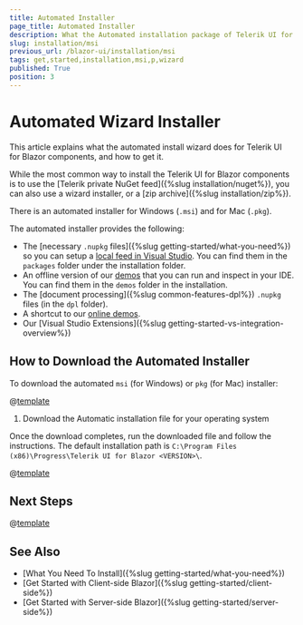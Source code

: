 ```yaml
---
title: Automated Installer
page_title: Automated Installer
description: What the Automated installation package of Telerik UI for Blazor brings.
slug: installation/msi
previous_url: /blazor-ui/installation/msi
tags: get,started,installation,msi,p,wizard
published: True
position: 3
---
```


# Automated Wizard Installer

This article explains what the automated install wizard does for Telerik UI for Blazor components, and how to get it.

While the most common way to install the Telerik UI for Blazor components is to use the [Telerik private NuGet feed]({%slug installation/nuget%}), you can also use a wizard installer, or a [zip archive]({%slug installation/zip%}).

There is an automated installer for Windows (`.msi`) and for Mac (`.pkg`).

The automated installer provides the following:

* The [necessary `.nupkg` files]({%slug getting-started/what-you-need%}) so you can setup a [local feed in Visual Studio](#set-up-a-local-nuget-feed-in-visual-studio). You can find them in the `packages` folder under the installation folder.
* An offline version of our [demos](https://demos.telerik.com/blazor-ui/) that you can run and inspect in your IDE. You can find them in the `demos` folder in the installation.
* The [document processing]({%slug common-features-dpl%}) `.nupkg` files (in the `dpl` folder).
* A shortcut to our [online demos](https://demos.telerik.com/blazor-ui/).
* Our [Visual Studio Extensions]({%slug getting-started-vs-integration-overview%})



## How to Download the Automated Installer

To download the automated `msi` (for Windows) or `pkg` (for Mac) installer:

@[template](/_contentTemplates/common/get-started.md#navigate-account)

1. Download the Automatic installation file for your operating system

Once the download completes, run the downloaded file and follow the instructions. The default installation path is `C:\Program Files (x86)\Progress\Telerik UI for Blazor <VERSION>\`.

@[template](/_contentTemplates/common/get-started.md#setup-local-feed-vs)

## Next Steps

@[template](/_contentTemplates/common/get-started.md#after-install)


## See Also

* [What You Need To Install]({%slug getting-started/what-you-need%})
* [Get Started with Client-side Blazor]({%slug getting-started/client-side%})
* [Get Started with Server-side Blazor]({%slug getting-started/server-side%})

